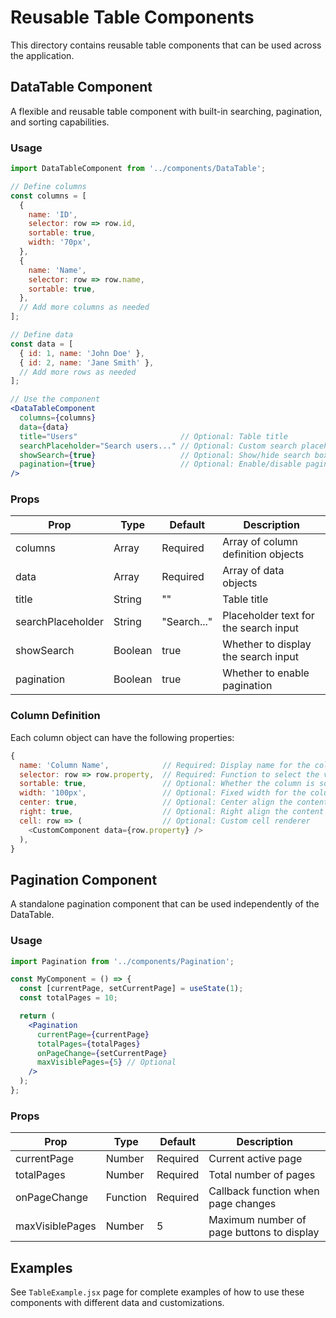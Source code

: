# Reusable Table Components

This directory contains reusable table components that can be used across the application.

## DataTable Component

A flexible and reusable table component with built-in searching, pagination, and sorting capabilities.

### Usage

```jsx
import DataTableComponent from '../components/DataTable';

// Define columns
const columns = [
  {
    name: 'ID',
    selector: row => row.id,
    sortable: true,
    width: '70px',
  },
  {
    name: 'Name',
    selector: row => row.name,
    sortable: true,
  },
  // Add more columns as needed
];

// Define data
const data = [
  { id: 1, name: 'John Doe' },
  { id: 2, name: 'Jane Smith' },
  // Add more rows as needed
];

// Use the component
<DataTableComponent 
  columns={columns} 
  data={data}
  title="Users"                       // Optional: Table title
  searchPlaceholder="Search users..." // Optional: Custom search placeholder
  showSearch={true}                   // Optional: Show/hide search box (default: true)
  pagination={true}                   // Optional: Enable/disable pagination (default: true)
/>
```

### Props

| Prop | Type | Default | Description |
|------|------|---------|-------------|
| columns | Array | Required | Array of column definition objects |
| data | Array | Required | Array of data objects |
| title | String | "" | Table title |
| searchPlaceholder | String | "Search..." | Placeholder text for the search input |
| showSearch | Boolean | true | Whether to display the search input |
| pagination | Boolean | true | Whether to enable pagination |

### Column Definition

Each column object can have the following properties:

```js
{
  name: 'Column Name',            // Required: Display name for the column
  selector: row => row.property,  // Required: Function to select the value from the row data
  sortable: true,                 // Optional: Whether the column is sortable
  width: '100px',                 // Optional: Fixed width for the column
  center: true,                   // Optional: Center align the content
  right: true,                    // Optional: Right align the content
  cell: row => (                  // Optional: Custom cell renderer
    <CustomComponent data={row.property} />
  ),
}
```

## Pagination Component

A standalone pagination component that can be used independently of the DataTable.

### Usage

```jsx
import Pagination from '../components/Pagination';

const MyComponent = () => {
  const [currentPage, setCurrentPage] = useState(1);
  const totalPages = 10;

  return (
    <Pagination
      currentPage={currentPage}
      totalPages={totalPages}
      onPageChange={setCurrentPage}
      maxVisiblePages={5} // Optional
    />
  );
};
```

### Props

| Prop | Type | Default | Description |
|------|------|---------|-------------|
| currentPage | Number | Required | Current active page |
| totalPages | Number | Required | Total number of pages |
| onPageChange | Function | Required | Callback function when page changes |
| maxVisiblePages | Number | 5 | Maximum number of page buttons to display |

## Examples

See `TableExample.jsx` page for complete examples of how to use these components with different data and customizations. 